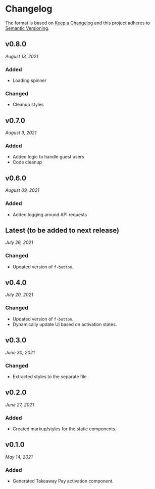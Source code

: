 # Changelog

The format is based on [Keep a Changelog](http://keepachangelog.com/en/1.0.0/)
and this project adheres to [Semantic Versioning](http://semver.org/spec/v2.0.0.html).

v0.8.0
------------------------------
*August 13, 2021*

### Added
- Loading spinner

### Changed
- Cleanup styles

v0.7.0
------------------------------
*August 9, 2021*

### Added
- Added logic to handle guest users
- Code cleanup


v0.6.0
------------------------------
*August 09, 2021*

### Added
- Added logging around API requests


Latest (to be added to next release)
------------------------------
*July 26, 2021*

### Changed
- Updated version of `f-button`.


v0.4.0
------------------------------
*July 20, 2021*

### Changed
- Updated version of `f-button`.
- Dynamically update UI based on activation states.


v0.3.0
------------------------------
*June 30, 2021*

### Changed
- Extracted styles to the separate file


v0.2.0
------------------------------
*June 27, 2021*

### Added
- Created markup/styles for the static components.


v0.1.0
------------------------------
*May 14, 2021*

### Added
- Generated Takeaway Pay activation component.

